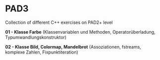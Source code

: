 # PAD3

Collection of different C++ exercises on PAD2+ level

**01 - Klasse Farbe** (Klassenvariablen und Methoden, Operatorüberladung, Typumwandlungskonstruktor)

**02 - Klasse Bild, Colormap, Mandelbrot** (Assoziationen, fstreams, komplexe Zahlen, Fixpunktiteration)